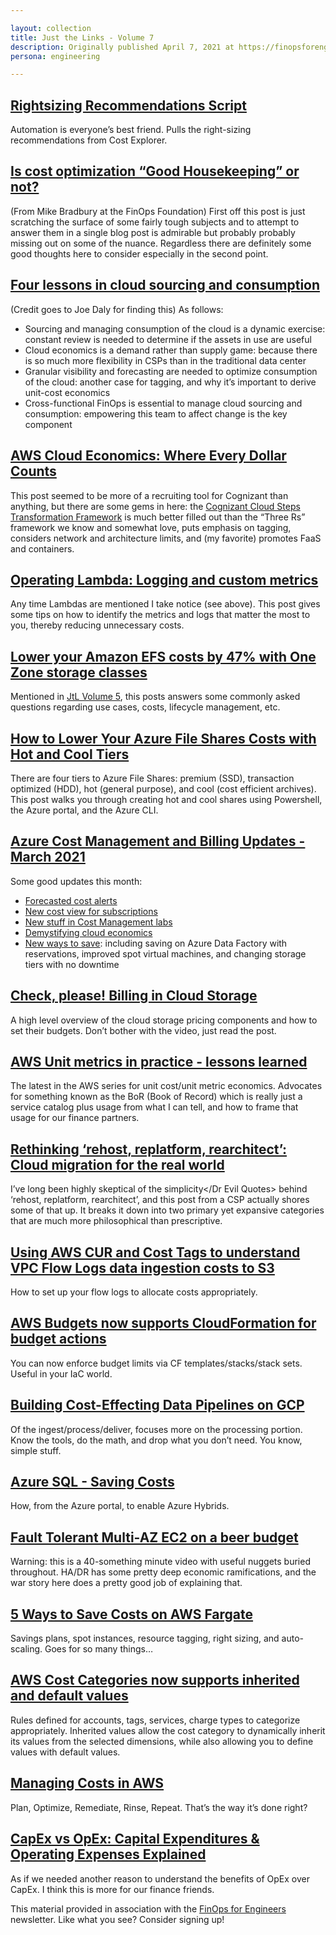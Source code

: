```yaml
---

layout: collection
title: Just the Links - Volume 7
description: Originally published April 7, 2021 at https://finopsforengineers.substack.com/p/just-the-links-051
persona: engineering

---
```


## [Rightsizing Recommendations Script](https://github.com/daknhh/rightsizing-recommendation)
Automation is everyone’s best friend. Pulls the right-sizing recommendations from Cost Explorer.

## [Is cost optimization “Good Housekeeping” or not?](http://www.cloudbombe.com/blog/qa-engineering-action/)
(From Mike Bradbury at the FinOps Foundation) First off this post is just scratching the surface of some fairly tough subjects and to attempt to answer them in a single blog post is admirable but probably probably missing out on some of the nuance. Regardless there are definitely some good thoughts here to consider especially in the second point.

## [Four lessons in cloud sourcing and consumption](https://www.mckinsey.com/business-functions/mckinsey-digital/our-insights/unlocking-value-four-lessons-in-cloud-sourcing-and-consumption)
(Credit goes to Joe Daly for finding this) As follows:

* Sourcing and managing consumption of the cloud is a dynamic exercise: constant review is needed to determine if the assets in use are useful
* Cloud economics is a demand rather than supply game: because there is so much more flexibility in CSPs than in the traditional data center
* Granular visibility and forecasting are needed to optimize consumption of the cloud: another case for tagging, and why it’s important to derive unit-cost economics
* Cross-functional FinOps is essential to manage cloud sourcing and consumption: empowering this team to affect change is the key component

## [AWS Cloud Economics: Where Every Dollar Counts](https://aws.amazon.com/blogs/apn/aws-cloud-economics-where-every-dollar-counts/)
This post seemed to be more of a recruiting tool for Cognizant than anything, but there are some gems in here: the [Cognizant Cloud Steps Transformation Framework](https://www.cognizant.com/services-resources/Services/cognizant-cloud-steps-transformation.pdf) is much better filled out than the “Three Rs” framework we know and somewhat love, puts emphasis on tagging, considers network and architecture limits, and (my favorite) promotes FaaS and containers.

## [Operating Lambda: Logging and custom metrics](https://aws.amazon.com/blogs/compute/operating-lambda-logging-and-custom-metrics/)
Any time Lambdas are mentioned I take notice (see above). This post gives some tips on how to identify the metrics and logs that matter the most to you, thereby reducing unnecessary costs.

## [Lower your Amazon EFS costs by 47% with One Zone storage classes](https://aws.amazon.com/blogs/storage/lower-your-amazon-efs-costs-by-47-with-one-zone-storage-classes/)
Mentioned in [JtL Volume 5](https://finopsforengineers.substack.com/p/just-the-links-d2d), this posts answers some commonly asked questions regarding use cases, costs, lifecycle management, etc.

## [How to Lower Your Azure File Shares Costs with Hot and Cool Tiers](https://charbelnemnom.com/how-to-lower-your-azure-file-shares-cost-with-hot-and-cool-tiers/)
There are four tiers to Azure File Shares: premium (SSD), transaction optimized (HDD), hot (general purpose), and cool (cost efficient archives). This post walks you through creating hot and cool shares using Powershell, the Azure portal, and the Azure CLI.

## [Azure Cost Management and Billing Updates - March 2021](https://azure.microsoft.com/en-us/blog/azure-cost-management-and-billing-updates-march-2021/)
Some good updates this month:

* [Forecasted cost alerts](https://azure.microsoft.com/en-us/blog/azure-cost-management-and-billing-updates-march-2021/#budgets)
* [New cost view for subscriptions](https://azure.microsoft.com/en-us/blog/azure-cost-management-and-billing-updates-march-2021/#views)
* [New stuff in Cost Management labs](https://azure.microsoft.com/en-us/blog/azure-cost-management-and-billing-updates-march-2021/#labs)
* [Demystifying cloud economics](https://azure.microsoft.com/en-us/blog/azure-cost-management-and-billing-updates-march-2021/#pricing)
* [New ways to save](https://azure.microsoft.com/en-us/blog/azure-cost-management-and-billing-updates-march-2021/#optimize): including saving on Azure Data Factory with reservations, improved spot virtual machines, and changing storage tiers with no downtime

## [Check, please! Billing in Cloud Storage](https://cloud.google.com/blog/topics/developers-practitioners/check-please-billing-cloud-storage)
A high level overview of the cloud storage pricing components and how to set their budgets. Don’t bother with the video, just read the post.

## [AWS Unit metrics in practice - lessons learned](https://aws.amazon.com/blogs/aws-cost-management/unit-metrics-in-practice-lessons-learned/)
The latest in the AWS series for unit cost/unit metric economics. Advocates for something known as the BoR (Book of Record) which is really just a service catalog plus usage from what I can tell, and how to frame that usage for our finance partners.

## [Rethinking ‘rehost, replatform, rearchitect’: Cloud migration for the real world](https://cloud.google.com/blog/products/cloud-migration/real-world-cloud-migration-strategies)
I’ve long been highly skeptical of the <Dr Evil Quotes>simplicity</Dr Evil Quotes> behind ‘rehost, replatform, rearchitect’, and this post from a CSP actually shores some of that up. It breaks it down into two primary yet expansive categories that are much more philosophical than prescriptive.

## [Using AWS CUR and Cost Tags to understand VPC Flow Logs data ingestion costs to S3](https://aws.amazon.com/blogs/mt/using-aws-cost-usage-reports-cost-allocation-tags-to-understand-vpc-flow-logs-data-ingestion-costs-in-amazon-s3/)
How to set up your flow logs to allocate costs appropriately.

## [AWS Budgets now supports CloudFormation for budget actions](https://aws.amazon.com/about-aws/whats-new/2021/04/aws-budgets-announces-cloudformation-support-for-budget-actions/)
You can now enforce budget limits via CF templates/stacks/stack sets. Useful in your IaC world.

## [Building Cost-Effecting Data Pipelines on GCP](https://aws.amazon.com/about-aws/whats-new/2021/04/aws-budgets-announces-cloudformation-support-for-budget-actions/)
Of the ingest/process/deliver, focuses more on the processing portion. Know the tools, do the math, and drop what you don’t need. You know, simple stuff.

## [Azure SQL - Saving Costs](https://blobeater.blog/2021/04/01/azure-sql-saving-costs/)
How, from the Azure portal, to enable Azure Hybrids.

## [Fault Tolerant Multi-AZ EC2 on a beer budget](https://cloudstep.io/2021/03/25/multi-az-ec2-live/)
Warning: this is a 40-something minute video with useful nuggets buried throughout. HA/DR has some pretty deep economic ramifications, and the war story here does a pretty good job of explaining that.

## [5 Ways to Save Costs on AWS Fargate](https://charbelnemnom.com/5-ways-to-save-costs-on-aws-fargate/)
Savings plans, spot instances, resource tagging, right sizing, and auto-scaling. Goes for so many things…

## [AWS Cost Categories now supports inherited and default values](https://aws.amazon.com/about-aws/whats-new/2021/03/aws-cost-categories-now-supports-inherited-and-default-values/)
Rules defined for accounts, tags, services, charge types to categorize appropriately. Inherited values allow the cost category to dynamically inherit its values from the selected dimensions, while also allowing you to define values with default values.

## [Managing Costs in AWS](https://wiprodigital.com/2021/03/29/managing-costs-in-aws/)
Plan, Optimize, Remediate, Rinse, Repeat. That’s the way it’s done right?

## [CapEx vs OpEx: Capital Expenditures & Operating Expenses Explained](https://www.bmc.com/blogs/capex-vs-opex/)
As if we needed another reason to understand the benefits of OpEx over CapEx. I think this is more for our finance friends.

This material provided in association with the [FinOps for Engineers](https://finopsforengineers.substack.com/p/just-the-links-volume-9) newsletter. Like what you see? Consider signing up!
